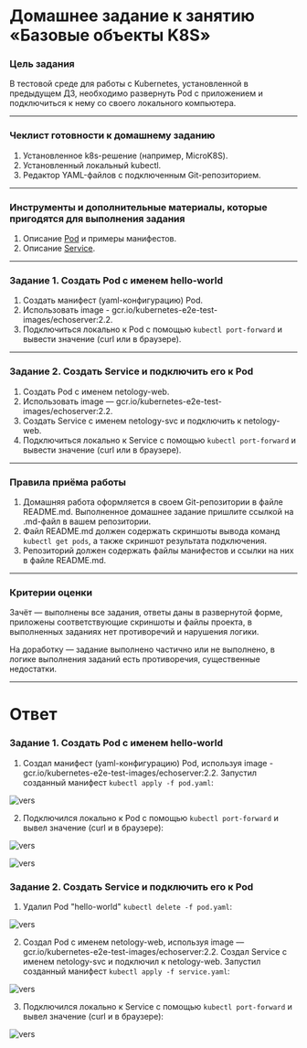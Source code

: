 # Домашнее задание к занятию «Базовые объекты K8S»

### Цель задания

В тестовой среде для работы с Kubernetes, установленной в предыдущем ДЗ, необходимо развернуть Pod с приложением и подключиться к нему со своего локального компьютера. 

------

### Чеклист готовности к домашнему заданию

1. Установленное k8s-решение (например, MicroK8S).
2. Установленный локальный kubectl.
3. Редактор YAML-файлов с подключенным Git-репозиторием.

------

### Инструменты и дополнительные материалы, которые пригодятся для выполнения задания

1. Описание [Pod](https://kubernetes.io/docs/concepts/workloads/pods/) и примеры манифестов.
2. Описание [Service](https://kubernetes.io/docs/concepts/services-networking/service/).

------

### Задание 1. Создать Pod с именем hello-world

1. Создать манифест (yaml-конфигурацию) Pod.
2. Использовать image - gcr.io/kubernetes-e2e-test-images/echoserver:2.2.
3. Подключиться локально к Pod с помощью `kubectl port-forward` и вывести значение (curl или в браузере).

------

### Задание 2. Создать Service и подключить его к Pod

1. Создать Pod с именем netology-web.
2. Использовать image — gcr.io/kubernetes-e2e-test-images/echoserver:2.2.
3. Создать Service с именем netology-svc и подключить к netology-web.
4. Подключиться локально к Service с помощью `kubectl port-forward` и вывести значение (curl или в браузере).

------

### Правила приёма работы

1. Домашняя работа оформляется в своем Git-репозитории в файле README.md. Выполненное домашнее задание пришлите ссылкой на .md-файл в вашем репозитории.
2. Файл README.md должен содержать скриншоты вывода команд `kubectl get pods`, а также скриншот результата подключения.
3. Репозиторий должен содержать файлы манифестов и ссылки на них в файле README.md.

------

### Критерии оценки
Зачёт — выполнены все задания, ответы даны в развернутой форме, приложены соответствующие скриншоты и файлы проекта, в выполненных заданиях нет противоречий и нарушения логики.

На доработку — задание выполнено частично или не выполнено, в логике выполнения заданий есть противоречия, существенные недостатки.

------

# Ответ

### Задание 1. Создать Pod с именем hello-world

1. Создал манифест (yaml-конфигурацию) Pod, используя image - gcr.io/kubernetes-e2e-test-images/echoserver:2.2. Запустил созданный манифест `kubectl apply -f pod.yaml`:

![vers](img/1_1.png)

2. Подключился локально к Pod с помощью `kubectl port-forward` и вывел значение (curl и в браузере):

![vers](img/1_2.png)

![vers](img/1_3.png)

### Задание 2. Создать Service и подключить его к Pod

1. Удалил Pod "hello-world" `kubectl delete -f pod.yaml`:

![vers](img/2_1.png)

2. Создал Pod с именем netology-web, используя image — gcr.io/kubernetes-e2e-test-images/echoserver:2.2. Создал Service с именем netology-svc и подключил к netology-web. Запустил созданный манифест `kubectl apply -f service.yaml`:

![vers](img/2_2.png)

3. Подключился локально к Service с помощью `kubectl port-forward` и вывел значение (curl и в браузере):

![vers](img/2_3.png)